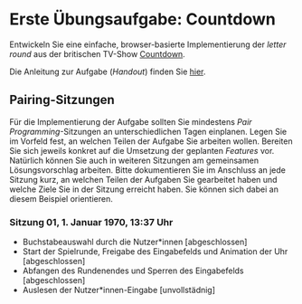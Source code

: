 # Erste Übungsaufgabe: Countdown

Entwickeln Sie eine einfache, browser-basierte Implementierung der *letter round* aus der britischen TV-Show [Countdown](https://en.wikipedia.org/wiki/Countdown_(game_show)).

Die Anleitung zur Aufgabe (*Handout*) finden Sie [hier](https://multimedia-engineering.git-pages.uni-regensburg.de/mme-online/#/Aufgaben/WS2122/WS2122-Countdown).

## Pairing-Sitzungen

Für die Implementierung der Aufgabe sollten Sie mindestens _Pair Programming_-Sitzungen an unterschiedlichen Tagen einplanen. Legen Sie im Vorfeld fest, an welchen Teilen der Aufgabe Sie arbeiten wollen. Bereiten Sie sich jeweils konkret auf die Umsetzung der geplanten _Features_ vor. Natürlich können Sie auch in weiteren Sitzungen am gemeinsamen Lösungsvorschlag arbeiten. Bitte dokumentieren Sie im Anschluss an jede Sitzung kurz, an welchen Teilen der Aufgaben Sie gearbeitet haben und welche Ziele Sie in der Sitzung erreicht haben. Sie können sich dabei an diesem Beispiel orientieren.

### Sitzung 01, 1. Januar 1970, 13:37 Uhr

- Buchstabeauswahl durch die Nutzer\*innen \[abgeschlossen\]
- Start der Spielrunde, Freigabe des Eingabefelds und Animation der Uhr \[abgeschlossen\]
- Abfangen des Rundenendes und Sperren des Eingabefelds \[abgeschlossen\]
- Auslesen der Nutzer\*innen-Eingabe \[unvollstädnig\]
